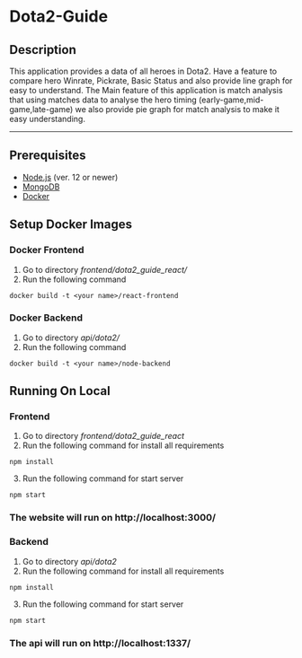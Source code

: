 # Dota2-Guide

## **Description**
<p> This application provides a data of all heroes in Dota2. Have a feature to compare hero Winrate, Pickrate, Basic Status and also provide line graph for easy to understand. The Main feature of this application is match analysis that using matches data to analyse the hero timing (early-game,mid-game,late-game) we also provide pie graph for match analysis to make it easy understanding. </p>

---
## **Prerequisites**
- [Node.js](https://nodejs.org/en/)  (ver. 12 or newer) 
- [MongoDB](https://www.mongodb.com/1)
- [Docker](https://www.docker.com/)
    


## **Setup Docker Images**
### Docker Frontend
1. Go to directory *frontend/dota2_guide_react/*
2. Run the following command
```
docker build -t <your name>/react-frontend
```

### Docker Backend
1. Go to directory *api/dota2/*
2. Run the following command
```
docker build -t <your name>/node-backend
```

## **Running On Local**
### **Frontend**
1. Go to directory *frontend/dota2_guide_react*
2. Run the following command for install all requirements
```
npm install
```
3. Run the following command for start server
```
npm start
```
### The website will run on http://localhost:3000/

### **Backend**
1. Go to directory *api/dota2*
2. Run the following command for install all requirements
```
npm install
```
3. Run the following command for start server
```
npm start
```
### The api will run on http://localhost:1337/
